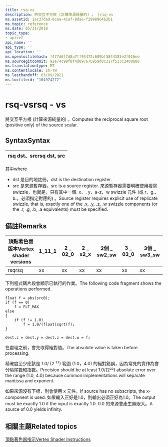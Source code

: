 ```yaml
---
title: rsq-vs
description: 將交互平方根 (計算來源純量的) 。 |rsq-vs
ms.assetid: 1ac37dad-0cea-41af-8dae-f299896462b1
ms.topic: reference
ms.date: 05/31/2018
topic_type:
- apiref
api_name: ''
api_type: ''
api_location: ''
ms.openlocfilehash: f477d6f7d8a7ff94472c689bf5844183e2f016ee
ms.sourcegitcommit: 92e74c99f8f4d097676959d0c317f533c2400a80
ms.translationtype: MT
ms.contentlocale: zh-TW
ms.lasthandoff: 03/09/2021
ms.locfileid: "104974272"
---
```

# <a name="rsq---vs"></a><span data-ttu-id="1584a-104">rsq-vs</span><span class="sxs-lookup"><span data-stu-id="1584a-104">rsq - vs</span></span>

<span data-ttu-id="1584a-105">將交互平方根 (計算來源純量的) 。</span><span class="sxs-lookup"><span data-stu-id="1584a-105">Computes the reciprocal square root (positive only) of the source scalar.</span></span>

## <a name="syntax"></a><span data-ttu-id="1584a-106">Syntax</span><span class="sxs-lookup"><span data-stu-id="1584a-106">Syntax</span></span>



| <span data-ttu-id="1584a-107">rsq dst、src</span><span class="sxs-lookup"><span data-stu-id="1584a-107">rsq dst, src</span></span> |
|--------------|



 

<span data-ttu-id="1584a-108">其中</span><span class="sxs-lookup"><span data-stu-id="1584a-108">where</span></span>

-   <span data-ttu-id="1584a-109">dst 是目的地註冊。</span><span class="sxs-lookup"><span data-stu-id="1584a-109">dst is the destination register.</span></span>
-   <span data-ttu-id="1584a-110">src 是來源暫存器。</span><span class="sxs-lookup"><span data-stu-id="1584a-110">src is a source register.</span></span> <span data-ttu-id="1584a-111">來源暫存器需要明確使用複寫 swizzle，也就是，只有其中一個. x、. y、a-z、w swizzle 元件 (或 r、g.、b.。必須指定對應的) 。</span><span class="sxs-lookup"><span data-stu-id="1584a-111">Source register requires explicit use of replicate swizzle, that is, exactly one of the .x, .y, .z, .w swizzle components (or the .r, .g, .b, .a equivalents) must be specified.</span></span>

## <a name="remarks"></a><span data-ttu-id="1584a-112">備註</span><span class="sxs-lookup"><span data-stu-id="1584a-112">Remarks</span></span>



| <span data-ttu-id="1584a-113">頂點著色器版本</span><span class="sxs-lookup"><span data-stu-id="1584a-113">Vertex shader versions</span></span> | <span data-ttu-id="1584a-114">1\_1</span><span class="sxs-lookup"><span data-stu-id="1584a-114">1\_1</span></span> | <span data-ttu-id="1584a-115">2 \_ 0</span><span class="sxs-lookup"><span data-stu-id="1584a-115">2\_0</span></span> | <span data-ttu-id="1584a-116">2 \_ x</span><span class="sxs-lookup"><span data-stu-id="1584a-116">2\_x</span></span> | <span data-ttu-id="1584a-117">2個 \_ sw</span><span class="sxs-lookup"><span data-stu-id="1584a-117">2\_sw</span></span> | <span data-ttu-id="1584a-118">3 \_ 0</span><span class="sxs-lookup"><span data-stu-id="1584a-118">3\_0</span></span> | <span data-ttu-id="1584a-119">3個 \_ sw</span><span class="sxs-lookup"><span data-stu-id="1584a-119">3\_sw</span></span> |
|------------------------|------|------|------|-------|------|-------|
| <span data-ttu-id="1584a-120">rsq</span><span class="sxs-lookup"><span data-stu-id="1584a-120">rsq</span></span>                    | <span data-ttu-id="1584a-121">x</span><span class="sxs-lookup"><span data-stu-id="1584a-121">x</span></span>    | <span data-ttu-id="1584a-122">x</span><span class="sxs-lookup"><span data-stu-id="1584a-122">x</span></span>    | <span data-ttu-id="1584a-123">x</span><span class="sxs-lookup"><span data-stu-id="1584a-123">x</span></span>    | <span data-ttu-id="1584a-124">x</span><span class="sxs-lookup"><span data-stu-id="1584a-124">x</span></span>     | <span data-ttu-id="1584a-125">x</span><span class="sxs-lookup"><span data-stu-id="1584a-125">x</span></span>    | <span data-ttu-id="1584a-126">x</span><span class="sxs-lookup"><span data-stu-id="1584a-126">x</span></span>     |



 

<span data-ttu-id="1584a-127">下列程式碼片段會顯示已執行的作業。</span><span class="sxs-lookup"><span data-stu-id="1584a-127">The following code fragment shows the operations performed.</span></span>


```
float f = abs(src0);
if (f == 0)
    f = FLT_MAX
else
{
    if (f != 1.0)
        f = 1.0/(float)sqrt(f);
}

dest.z = dest.y = dest.z = dest.w = f;
```



<span data-ttu-id="1584a-128">在處理之前，會先取得絕對值。</span><span class="sxs-lookup"><span data-stu-id="1584a-128">The absolute value is taken before processing.</span></span>

<span data-ttu-id="1584a-129">精確度至少應該是 1.0/ (2 ²²) 範圍 (1.0，4.0) 的絕對錯誤，因為常見的實作為會分隔尾數和指數。</span><span class="sxs-lookup"><span data-stu-id="1584a-129">Precision should be at least 1.0/(2²²) absolute error over the range (1.0, 4.0) because common implementations will separate mantissa and exponent.</span></span>

<span data-ttu-id="1584a-130">如果來源沒有下標，則會使用 x 元件。</span><span class="sxs-lookup"><span data-stu-id="1584a-130">If source has no subscripts, the x-component is used.</span></span> <span data-ttu-id="1584a-131">如果輸入正好是1.0，則輸出必須正好為1.0。</span><span class="sxs-lookup"><span data-stu-id="1584a-131">The output must be exactly 1.0 if the input is exactly 1.0.</span></span> <span data-ttu-id="1584a-132">0.0 的來源會產生無限大。</span><span class="sxs-lookup"><span data-stu-id="1584a-132">A source of 0.0 yields infinity.</span></span>

## <a name="related-topics"></a><span data-ttu-id="1584a-133">相關主題</span><span class="sxs-lookup"><span data-stu-id="1584a-133">Related topics</span></span>

<dl> <dt>

[<span data-ttu-id="1584a-134">頂點著色器指示</span><span class="sxs-lookup"><span data-stu-id="1584a-134">Vertex Shader Instructions</span></span>](dx9-graphics-reference-asm-vs-instructions.md)
</dt> </dl>

 

 





